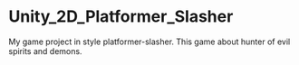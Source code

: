 # Unity_2D_Platformer_Slasher
My game project in style platformer-slasher. This game about hunter of evil spirits and demons.
